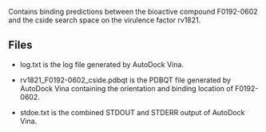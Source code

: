 Contains binding predictions between the bioactive compound F0192-0602 and the cside search space on the virulence factor rv1821.

## Files

- log.txt is the log file generated by AutoDock Vina.

- rv1821_F0192-0602_cside.pdbqt is the PDBQT file generated by AutoDock Vina containing the orientation and binding location of F0192-0602.

- stdoe.txt is the combined STDOUT and STDERR output of AutoDock Vina.

